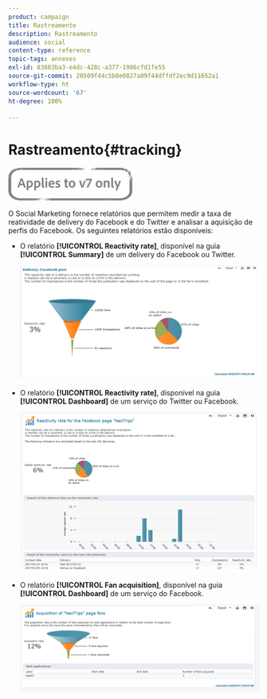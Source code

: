 ```yaml
---
product: campaign
title: Rastreamento
description: Rastreamento
audience: social
content-type: reference
topic-tags: annexes
exl-id: 83883ba3-e4dc-428c-a377-1986cfd1fe55
source-git-commit: 20509f44c5b8e0827a09f44dffdf2ec9d11652a1
workflow-type: ht
source-wordcount: '67'
ht-degree: 100%

---
```


# Rastreamento{#tracking}

![](../../assets/v7-only.svg)

O Social Marketing fornece relatórios que permitem medir a taxa de reatividade de delivery do Facebook e do Twitter e analisar a aquisição de perfis do Facebook. Os seguintes relatórios estão disponíveis:

* O relatório **[!UICONTROL Reactivity rate]**, disponível na guia **[!UICONTROL Summary]** de um delivery do Facebook ou Twitter.

   ![](assets/social_report_3.png)

* O relatório **[!UICONTROL Reactivity rate]**, disponível na guia **[!UICONTROL Dashboard]** de um serviço do Twitter ou Facebook.

   ![](assets/social_report_2.png)

* O relatório **[!UICONTROL Fan acquisition]**, disponível na guia **[!UICONTROL Dashboard]** de um serviço do Facebook.

   ![](assets/social_report_1.png)

